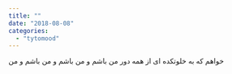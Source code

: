 ```yaml
---
title: ""
date: "2018-08-08"
categories: 
  - "tytomood"
---
```


خواهم که به خلوتکده ای از همه دور من باشم و من باشم و من باشم و من
